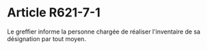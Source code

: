 # Article R621-7-1

<p>Le greffier informe la personne chargée de réaliser l'inventaire de sa désignation par tout moyen. </p>